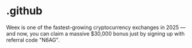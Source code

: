 # .github
Weex is one of the fastest-growing cryptocurrency exchanges in 2025 — and now, you can claim a massive $30,000 bonus just by signing up with referral code "N6AG".
